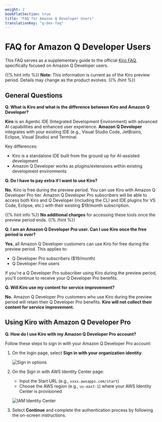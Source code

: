```yaml
---
weight: 2
bookFlatSection: true
title: "FAQ for Amazon Q Developer Users"
translationKey: "q-dev-faq"
---
```


# FAQ for Amazon Q Developer Users

This FAQ serves as a supplementary guide to the official [Kiro FAQ](https://kiro.dev/faq/), specifically focused on Amazon Q Developer users.

{{% hint info %}}
**Note**: This information is current as of the Kiro preview period. Details may change as the product evolves.
{{% /hint %}}

## General Questions

**Q. What is Kiro and what is the difference between Kiro and Amazon Q Developer?**

**Kiro** is an Agentic IDE (Integrated Development Environment) with advanced AI capabilities and enhanced user experience. **Amazon Q Developer** integrates with your existing IDE (e.g., Visual Studio Code, JetBrains, Eclipse, Visual Studio) and Terminal.

Key differences:
- Kiro is a standalone IDE built from the ground up for AI-assisted development
- Amazon Q Developer works as plugins/extensions within existing development environments

**Q. Do I have to pay extra if I want to use Kiro?**

**No.** Kiro is free during the preview period. You can use Kiro with Amazon Q Developer Pro tier. Amazon Q Developer Pro subscribers will be able to access both Kiro and Q Developer (including the CLI and IDE plugins for VS Code, Eclipse, etc.) with their existing $19/month subscription.

{{% hint info %}}
**No additional charges** for accessing these tools once the preview period ends.
{{% /hint %}}

**Q. I am an Amazon Q Developer Pro user. Can I use Kiro once the free period is over?**

**Yes**, all Amazon Q Developer customers can use Kiro for free during the preview period. This applies to:

- Q Developer Pro subscribers ($19/month)
- Q Developer Free users

If you're a Q Developer Pro subscriber using Kiro during the preview period, you'll continue to receive your Q Developer Pro benefits.

**Q. Will Kiro use my content for service improvement?**

**No.** Amazon Q Developer Pro customers who use Kiro during the preview period will retain their Q Developer Pro benefits. **Kiro will not collect their content for service improvement.** 


## Using Kiro with Amazon Q Developer Pro

**Q. How do I use Kiro with my Amazon Q Developer Pro account?**

Follow these steps to sign in with your Amazon Q Developer Pro account:

1. On the login page, select **Sign in with your organization identity**.

   ![Sign in options](/book-of-kiro/images/sign-in-options.png)

2. On the Sign in with AWS Identity Center page:
   - Input the Start URL (e.g., `xxxx.awsapps.com/start`)
   - Choose the AWS region (e.g., `us-east-1`) where your AWS Identity Center is provisioned

   ![IAM Identity Center](/book-of-kiro/images/iam-identity-center.png)

3. Select **Continue** and complete the authentication process by following the on-screen instructions.


